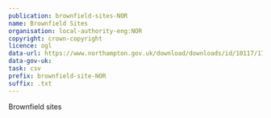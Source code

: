 ```yaml
---
publication: brownfield-sites-NOR
name: Brownfield Sites
organisation: local-authority-eng:NOR
copyright: crown-copyright
licence: ogl
data-url: https://www.northampton.gov.uk/download/downloads/id/10117/171220-nbc-bflr.csv
data-gov-uk: 
task: csv
prefix: brownfield-site-NOR
suffix: .txt
---
```


Brownfield sites

